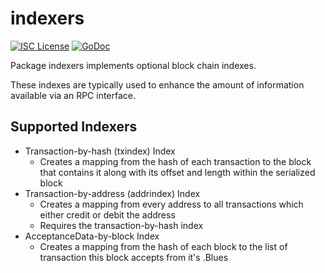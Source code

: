 indexers
========

[![ISC License](http://img.shields.io/badge/license-ISC-blue.svg)](https://choosealicense.com/licenses/isc/)
[![GoDoc](https://godoc.org/github.com/kaspanet/kaspad/blockdag/indexers?status.png)](http://godoc.org/github.com/kaspanet/kaspad/blockdag/indexers)

Package indexers implements optional block chain indexes.

These indexes are typically used to enhance the amount of information available
via an RPC interface.

## Supported Indexers

- Transaction-by-hash (txindex) Index
  - Creates a mapping from the hash of each transaction to the block that
    contains it along with its offset and length within the serialized block
- Transaction-by-address (addrindex) Index
  - Creates a mapping from every address to all transactions which either credit
    or debit the address
  - Requires the transaction-by-hash index
- AcceptanceData-by-block Index
  - Creates a mapping from the hash of each block to the list of transaction this block
    accepts from it's .Blues

